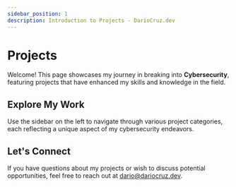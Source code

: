 ```yaml
---
sidebar_position: 1
description: Introduction to Projects - DarioCruz.dev
---
```


# Projects

Welcome! This page showcases my journey in breaking into **Cybersecurity**, featuring projects that have enhanced my skills and knowledge in the field.

## Explore My Work

Use the sidebar on the left to navigate through various project categories, each reflecting a unique aspect of my cybersecurity endeavors.

## Let's Connect

If you have questions about my projects or wish to discuss potential opportunities, feel free to reach out at [dario@dariocruz.dev](mailto:dario@dariocruz.dev).